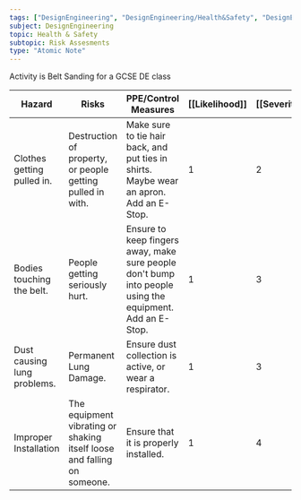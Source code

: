 ```yaml
---
tags: ["DesignEngineering", "DesignEngineering/Health&Safety", "DesignEngineering/HealthSafety/RiskAssesments"]
subject: DesignEngineering
topic: Health & Safety
subtopic: Risk Assesments
type: "Atomic Note"
---
```


Activity is Belt Sanding for a GCSE DE class

| Hazard                      | Risks                                                                   | PPE/Control Measures                                                                                     | [[Likelihood]] | [[Severity]] | [[Rating]] |
| --------------------------- | ----------------------------------------------------------------------- | -------------------------------------------------------------------------------------------------------- | -------------- | ------------ | ---------- |
| Clothes getting pulled in.  | Destruction of property, or people getting pulled in with.              | Make sure to tie hair back, and put ties in shirts. Maybe wear an apron. Add an E-Stop.                  | 1              | 2            | 2          |
| Bodies touching the belt.   | People getting seriously hurt.                                          | Ensure to keep fingers away, make sure people don't bump into people using the equipment. Add an E-Stop. | 1              | 3            | 3          |
| Dust causing lung problems. | Permanent Lung Damage.                                                  | Ensure dust collection is active, or wear a respirator.                                                  | 1              | 3            | 3          |
| Improper Installation       | The equipment vibrating or shaking itself loose and falling on someone. | Ensure that it is properly installed.                                                                    | 1              | 4            | 4          |
